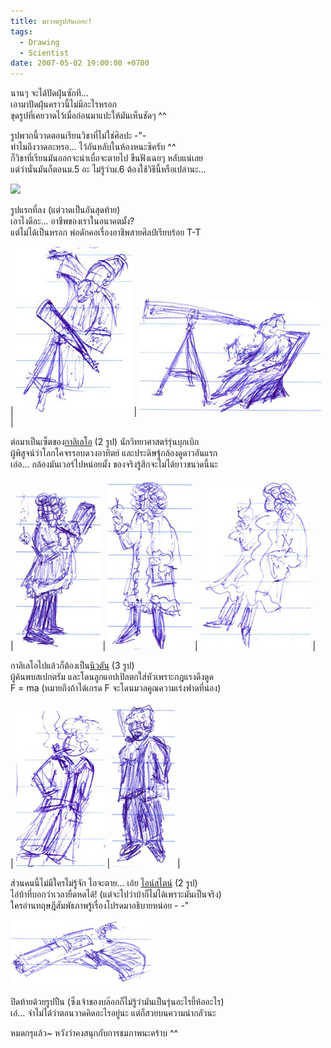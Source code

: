 ```yaml
---
title: มาวาดรูปกันเถอะ!
tags:
  - Drawing
  - Scientist
date: 2007-05-02 19:00:00 +0700
---
```


นานๆ จะได้ปัดฝุ่นซักที...  
เอามาปัดฝุ่นคราวนี้ไม่มีอะไรหรอก  
ขุดรูปที่เคยวาดไว้เมื่อก่อนมาแปะให้มันเห็นชัดๆ ^^

รูปพวกนี้วาดตอนเรียนวิชาที่ไม่ใช่ศิลปะ -"-  
ทำไมถึงวาดอะหรอ... ไว้กันหลับในห้องหนะซิครับ ^^  
ก็วิชาที่เรียนมันออกจะน่าเบื่อจะตายไป ขืนฟังเฉยๆ หลับแน่เลย  
แต่ว่านั่นมันก็ตอนม.5 อะ ไม่รู้ว่าม.6 ต้องใช้วิธีนี้หรือเปล่านะ...

![](/images/drawing/self-potrait/me-drawing.jpg)

รูปแรกที่ลง (แต่วาดเป็นอันสุดท้าย)  
เอาไงดีอะ... อาชีพของเราในอนาคตมั้ง?  
แต่ไม่ได้เป็นหรอก พ่อดักคอเรื่องอาชีพสายศิลป์เรียบร้อย T-T

| ![](/images/drawing/people/galileo-1.jpg) | ![](/images/drawing/people/galileo-2.jpg) | 

ต่อมาเป็นเซ็ตของ[กาลิเลโอ][Galileo] (2 รูป) นักวิทยาศาสตร์รุ่นบุกเบิก  
ผู้พิสูจน์ว่าโลกโคจรรอบดวงอาทิตย์ และประดิษฐ์กล้องดูดาวอันแรก  
เอ่อ... กล้องมันเวอร์ไปหน่อยมั้ง ของจริงรู้สึกจะไม่ได้ยาวขนาดนี้นะ

| ![](/images/drawing/people/newton-1.jpg) | ![](/images/drawing/people/newton-2.jpg) | ![](/images/drawing/people/newton-3.jpg) |

กาลิเลโอไปแล้วก็ต้องเป็น[นิวตัน][Newton] (3 รูป)  
ผู้ค้นพบสเปกตรัม และโดนลูกแอปเปิลตกใส่หัวเพราะกฎแรงดึงดูด  
F = ma (หมายถึงถ้าได้เกรด F จะโดนมวลคูณความเร่งฟาดที่น่อง)

| ![](/images/drawing/people/einstein-1.jpg) | ![](/images/drawing/people/einstein-2.jpg) | 

ส่วนคนนี้ไม่มีใครไม่รู้จัก ไอจะตาย... เอ้ย [ไอน์สไตน์][Einstein] (2 รูป)  
ไอ่บ้าที่บอกว่าเวลายืดหดได้! (แต่จะไปว่าบ้าก็ไม่ได้เพราะมันเป็นจริง)  
ใครอ่านทฤษฎีสัมพัธภาพรู้เรื่องโปรดมาอธิบายหน่อย - -"

![](/images/drawing/gun/pistol.jpg)

ปิดท้ายด้วยรูปปืน (ซึ่งเจ้าของบล๊อกก็ไม่รู้ว่ามันเป็นรุ่นอะไรยี้ห้ออะไร)  
เอ๋... จำไม่ได้ว่าตอนวาดคิดอะไรอยู่นะ แต่ก็สวยบนความน่ากลัวนะ

หมดกรุแล้ว~ หวังว่าคงสนุกกับการชมภาพนะคร้าบ ^^


[Galileo]: //en.wikipedia.org/wiki/Galileo_Galilei
[Newton]: //en.wikipedia.org/wiki/Isaac_Newton
[Einstein]: //en.wikipedia.org/wiki/Albert_Einstein
